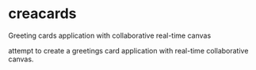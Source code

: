# creacards
Greeting cards application with collaborative real-time canvas

attempt to create a greetings card application with real-time collaborative canvas.

